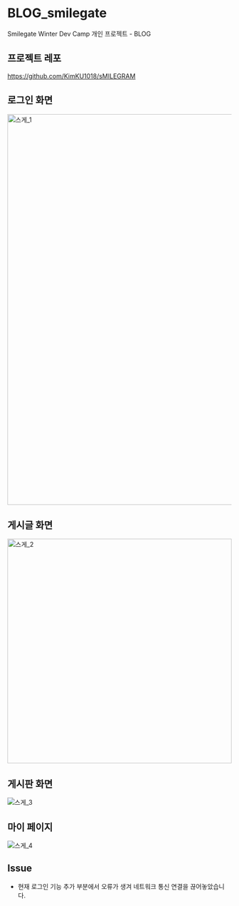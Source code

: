 # BLOG_smilegate
Smilegate Winter Dev Camp 개인 프로젝트 - BLOG

## 프로젝트 레포
https://github.com/KimKU1018/sMILEGRAM

## 로그인 화면
<img width="877" alt="스게_1" src="https://user-images.githubusercontent.com/86593582/210240760-0970752b-5603-4d4a-b447-40e9f5d8608d.png">

## 게시글 화면
<img width="504" alt="스게_2" src="https://user-images.githubusercontent.com/86593582/210240923-5790817d-1a88-404f-bdec-08e3f6e0a7cb.png">

## 게시판 화면
![스게_3](https://user-images.githubusercontent.com/86593582/210240984-8bb33d36-9d4d-47ab-b366-413094dafc0c.png)

## 마이 페이지
![스게_4](https://user-images.githubusercontent.com/86593582/210241107-8577778f-9072-48e9-b605-951e20fef23d.png)

## Issue
- 현재 로그인 기능 추가 부분에서 오류가 생겨 네트워크 통신 연결을 끊어놓았습니다.
